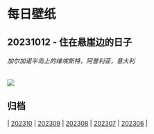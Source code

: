 # 每日壁纸

## 20231012 - 住在悬崖边的日子

###### 加尔加诺半岛上的维埃斯特，阿普利亚，意大利

![](https://www.bing.com/th?id=OHR.ViesteItaly_ZH-CN6693499674_UHD.jpg)

## 归档

| [202310](/202310/README.md)
| [202309](/202309/README.md)
| [202308](/202308/README.md)
| [202307](/202307/README.md)
| [202306](/202306/README.md)
|